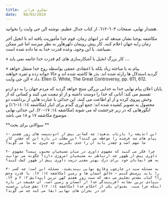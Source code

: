 ```yaml
---
title:  تفکری فراتر
date:   08/03/2019
---
```


هشدار نهایی، صفحات ٦۰۳-٦١٢، از کتاب جدال عظیم، نوشته الن جی وایت را بخوانید.

مکاشفه یوحنا نشان میدهد که در انتهای زمان، قوم خدا مأموریت یافته اند تا  انجیل آخر زمان رابه جهان اعلام کنند. کار پیش رویمان دلهرهآور به نظر میرسد اما غیر ممکن نمیباشد. با این وجود، وعده قدرت خدا به ما داده شده است.

« کار بزرگ انجیل با آشکارسازی های کم قدرت خدا خاتمه نمی یابد ....

« پیام نه با مباحثه زیاد بلکه با اعتقادی عمقی بواسطه روح خدا منتقل خواهد گردید.استدلال ها رارئه شده اند. بذر ها کاشته شده اند و حالا جوانه زده و ثمره خواهند داد » الن جی وایت. Ellen G. White, The Great Controversy, pp. 611, 612.

پایان اعلان پیام نهایی خدا به جدایی بزرگی منتج خواهد گردید که مردم جهان را به دو اردو تقسیم می کند: آنانی که خدا را دوست داشته و از او تبعیت می کنند و کسانی که از وحش پیروی کرده و از او اطاعت می کنند. این جدائی با عبارت هایی از برداشت دو محصول به تصویر کشیده شده اند: جمع آوری گندم برای انبار (مکاشفه ١٤: ١٤-١٦) و انگورهایی که در زیر چرخشت له می شوند (مکاشفه ١٤: ١٧-٢۰). این جدائی نهایی موضوع مکاشفه ١٧ و ١۸ می باشد.

**سوالاتی برای بحث **

`۱- این اندیشه را بازتاب بدهید: چه کسانی بیش از ادونتیست های روز هفتم پیام های سه فرشته را موعظه می کنند؟ این مطلب در باره این که چقدر کار ما مهم است و چقدر باید آن را جدی بگیریم، چه چیزی به ما می گوید؟ `

`۲- چرا فکر می کنید که مفهوم داوری در میان مسیحیان محبوب نیست؟ مفهوم داوری پیش از ظهور چه ارتباطی به مسیحیان امروزی دارد؟ چگونه می توانید به هم ایمانان خود برای درک بهتر معنی درست داوری پیش از ظهور کمک کنید؟ `

`۳- به مسئله سبت در چارچوب وقایع نهایی بیندیشید. مسئله این است: چه کسی را باید پرستش کنیم – خالق آسمان ها و زمین (مکاشفه ١٤: ٧)، یا قدرت وحش را؟ کتاب مقدس تعلیم می دهد که سبت روز هفتم کهن ترین (پیدایش ٢: ٢ و ۳)، بنیادی ترین نشانه آفرینندگی خدا از آسمان و زمین است. آن حقیقت در باره اینکه چرا سبت، بعنوان یکی از احکام خدا (مکاشفه ١٤: ١٢) نقش چنان برجسته ای در بحران های نهایی ایفا می کند چه می گوید؟ `